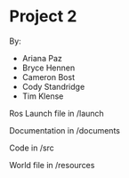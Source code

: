 # Project 2

By:
 - Ariana Paz
 - Bryce Hennen
 - Cameron Bost
 - Cody Standridge
 - Tim Klense
 
Ros Launch file in /launch

Documentation in /documents

Code in /src

World file in /resources

